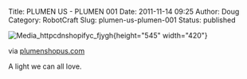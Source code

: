 Title: PLUMEN US - PLUMEN 001
Date: 2011-11-14 09:25
Author: Doug
Category: RobotCraft
Slug: plumen-us-plumen-001
Status: published

![Media_httpcdnshopifyc_fjygh](http://getfile9.posterous.com/getfile/files.posterous.com/littleideas/xyvABzraoCplbzpbwkzaHGHfjnxqwEhlmDaffyJiJIshxDntaiGbrkeIoCva/media_httpcdnshopifyc_FjyGH.jpg.scaled500.jpg){height="545" width="420"}

via [plumenshopus.com](http://www.plumenshopus.com/products/plumen-001)

A light we can all love.
